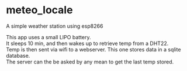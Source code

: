 # meteo_locale
A simple weather station using esp8266

This app uses a small LIPO battery.  
It sleeps 10 min, and then wakes up to retrieve temp from a DHT22.  
Temp is then sent via wifi to a webserver. This one stores data in a sqlite database.  
The server can the be asked by any mean to get the last temp stored.  
